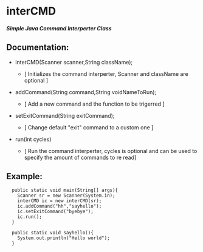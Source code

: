 # interCMD
##### Simple Java Command Interperter Class



## Documentation:
  - interCMD(Scanner scanner,String className);
    - [ Initializes the command interperter, Scanner and className are optional ]
   
  - addCommand(String command,String voidNameToRun);
    - [ Add a new command and the function to be trigerred ]
   
  - setExitCommand(String exitCommand);
    - [ Change default "exit" command to a custom one ]
   
  - run(int cycles)
    - [ Run the command interperter, cycles is optional and can be used to specify the amount of commands to re read]



## Example:
```
  public static void main(String[] args){
    Scanner sr = new Scanner(System.in);
    interCMD ic = new interCMD(sr);
    ic.addCommand("hh","sayhello");
    ic.setExitCommand("byebye");
    ic.run();
  }
  
  public static void sayhello(){
    System.out.println("Hello world");
  }
  ```
